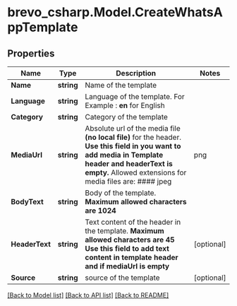 # brevo_csharp.Model.CreateWhatsAppTemplate
## Properties

Name | Type | Description | Notes
------------ | ------------- | ------------- | -------------
**Name** | **string** | Name of the template | 
**Language** | **string** | Language of the template. For Example : **en** for English  | 
**Category** | **string** | Category of the template | 
**MediaUrl** | **string** | Absolute url of the media file **(no local file)** for the header. **Use this field in you want to add media in Template header and headerText is empty.** Allowed extensions for media files are: #### jpeg | png | mp4 | pdf  | [optional] 
**BodyText** | **string** | Body of the template. **Maximum allowed characters are 1024** | 
**HeaderText** | **string** | Text content of the header in the template.  **Maximum allowed characters are 45** **Use this field to add text content in template header and if mediaUrl is empty**  | [optional] 
**Source** | **string** | source of the template | [optional] 

[[Back to Model list]](../README.md#documentation-for-models) [[Back to API list]](../README.md#documentation-for-api-endpoints) [[Back to README]](../README.md)

